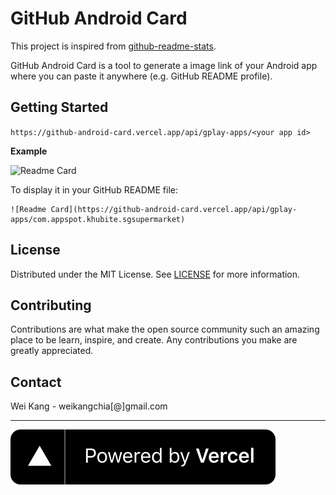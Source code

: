 # GitHub Android Card

This project is inspired from [github-readme-stats](https://github.com/anuraghazra/github-readme-stats).

GitHub Android Card is a tool to generate a image link of your Android app where you can paste it anywhere (e.g. GitHub README profile).

## Getting Started

`https://github-android-card.vercel.app/api/gplay-apps/<your app id>`

**Example**

![Readme Card](https://github-android-card.vercel.app/api/gplay-apps/com.appspot.khubite.sgsupermarket)

To display it in your GitHub README file:
```
![Readme Card](https://github-android-card.vercel.app/api/gplay-apps/com.appspot.khubite.sgsupermarket)
```

## License

Distributed under the MIT License. See [LICENSE](license) for more information.

## Contributing
Contributions are what make the open source community such an amazing place to be learn, inspire, and create. Any contributions you make are greatly appreciated.

## Contact

Wei Kang - weikangchia[@]gmail.com

---

[![Powered by Vercel](https://raw.githubusercontent.com/abumalick/powered-by-vercel/master/powered-by-vercel.svg)](https://vercel.com)
